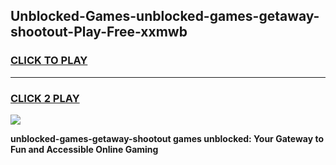 
## Unblocked-Games-unblocked-games-getaway-shootout-Play-Free-xxmwb
<h3>
<a href="https://premium76.site?title=unblocked-games-getaway-shootout&ref=18A1">CLICK TO PLAY</a></h3>
<hr>

<h3>
<a href="https://premium76.site?title=unblocked-games-getaway-shootout&ref=18A1">CLICK 2 PLAY</a>
  
</h3>

<a href="https://premium76.site?title=unblocked-games-getaway-shootout&ref=18A1"><img src="https://clearcache.store/games.png"></a>


**unblocked-games-getaway-shootout games unblocked: Your Gateway to Fun and Accessible Online Gaming**

